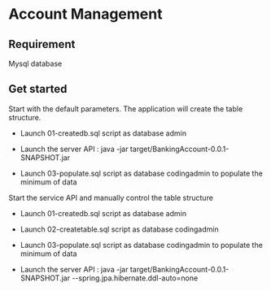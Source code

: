 # Account Management

## Requirement

Mysql database


## Get started

Start with the default parameters. The application will create the table structure.

* Launch 01-createdb.sql script as database admin

* Launch the server API : java -jar target/BankingAccount-0.0.1-SNAPSHOT.jar

* Launch 03-populate.sql script as database codingadmin to populate the minimum of data


Start the service API and manually control the table structure

* Launch 01-createdb.sql script as database admin

* Launch 02-createtable.sql script as database codingadmin

* Launch 03-populate.sql script as database codingadmin to populate the minimum of data

* Launch the server API : java -jar target/BankingAccount-0.0.1-SNAPSHOT.jar --spring.jpa.hibernate.ddl-auto=none
